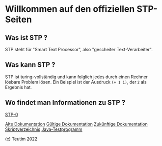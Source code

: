 # Willkommen auf den offiziellen STP-Seiten

<head>
    <meta name='robots' content='noindex,nofollow,noarchive' />
</head>

## Was ist STP ?

STP steht für "Smart Text Processor", also "gescheiter Text-Verarbeiter".

## Was kann STP ?

STP ist turing-vollständig und kann folglich jedes durch einen Rechner lösbare Problem lösen. Ein Beispiel ist der Ausdruck `(+ 1 1)`, der `2` als Ergebnis hat.

## Wo findet man Informationen zu STP ?

[STP-0](./STP-0.jar)

[Alte Dokumentation](./alteDoku.html)
[Gültige Dokumentation](./doku.html)
[Zukünftige Dokumentation](./dokumentation.html)
[Skriptverzeichnis](./index.html)
[Java-Testprogramm](./testprogramm.html)

(c) Teutim 2022
